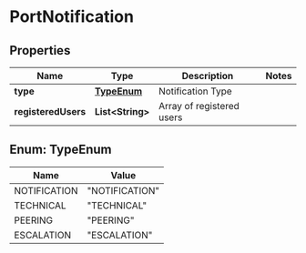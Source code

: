 

# PortNotification


## Properties

| Name | Type | Description | Notes |
|------------ | ------------- | ------------- | -------------|
|**type** | [**TypeEnum**](#TypeEnum) | Notification Type |  |
|**registeredUsers** | **List&lt;String&gt;** | Array of registered users |  |



## Enum: TypeEnum

| Name | Value |
|---- | -----|
| NOTIFICATION | &quot;NOTIFICATION&quot; |
| TECHNICAL | &quot;TECHNICAL&quot; |
| PEERING | &quot;PEERING&quot; |
| ESCALATION | &quot;ESCALATION&quot; |



